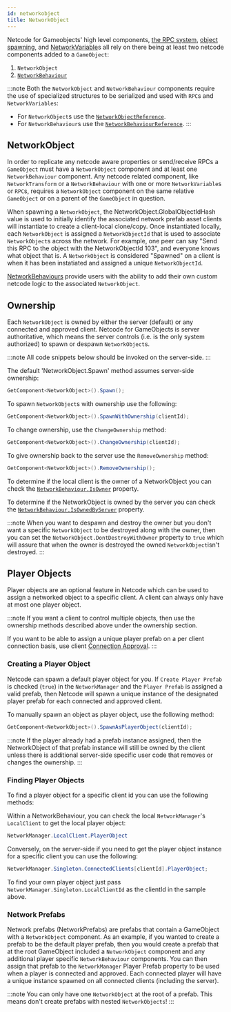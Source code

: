 ```yaml
---
id: networkobject
title: NetworkObject
---
```


Netcode for Gameobjects' high level components, [the RPC system](../advanced-topics/messaging-system.md), [object spawning](../basics/object-spawning), and [NetworkVariable](../basics/networkvariable)s all rely on there being at least two netcode components added to a `GameObject`: 
  1. `NetworkObject`
  2. [`NetworkBehaviour`](networkbehaviour.md)

:::note
Both the `NetworkObject` and `NetworkBehaviour` components require the use of specialized structures to be serialized and used with `RPC`s and `NetworkVariables`:

- For `NetworkObject`s use the [`NetworkObjectReference`](../api/Unity.Netcode.NetworkObjectReference).
- For `NetworkBehaviour`s use the [`NetworkBehaviourReference`](../api/Unity.Netcode.NetworkBehaviourReference.md).
:::

## NetworkObject

In order to replicate any netcode aware properties or send/receive RPCs a `GameObject` must have a `NetworkObject` component and at least one `NetworkBehaviour` component.  Any netcode related component, like `NetworkTransform` or a `NetworkBehaviour` with one or more `NetworkVariable`s or `RPC`s, requires a `NetworkObject` component on the same relative `GameObject` or on a parent of the `GameObject` in question.

When spawning a `NetworkObject`, the NetworkObject.GlobalObjectIdHash value is used to initially identify the associated network prefab asset clients will instantiate to create a client-local clone/copy.  Once instantiated locally, each `NetworkObject` is assigned a `NetworkObjectId` that is used to associate `NetworkObject`s across the network. For example, one peer can say "Send this RPC to the object with the NetworkObjectId 103", and everyone knows what object that is. A `NetworkObject` is considered "Spawned" on a client is when it has been instatiated and assigned a unique `NetworkObjectId`.

[NetworkBehaviours](networkbehaviour.md) provide users with the ability to add their own custom netcode logic to the associated `NetworkObject`.

## Ownership

Each `NetworkObject` is owned by either the server (default) or any connected and approved client.  Netcode for GameObjects is server authoritative, which means the server controls (i.e. is the only system authorized) to spawn or despawn `NetworkObject`s.  

:::note
All code snippets below should be invoked on the server-side.
:::

The default 'NetworkObject.Spawn' method assumes server-side ownership:
```csharp
GetComponent<NetworkObject>().Spawn();
```

To spawn `NetworkObject`s with ownership use the following:
```csharp
GetComponent<NetworkObject>().SpawnWithOwnership(clientId);
```

To change ownership, use the `ChangeOwnership` method:

```csharp
GetComponent<NetworkObject>().ChangeOwnership(clientId);
```

To give ownership back to the server use the `RemoveOwnership` method:

```csharp
GetComponent<NetworkObject>().RemoveOwnership();
```

To determine if the local client is the owner of a NetworkObject you can check the [`NetworkBehaviour.IsOwner`](../api/Unity.Netcode.NetworkBehaviour#isowner) property.

To determine if the NetworkObject is owned by the server you can check the [`NetworkBehaviour.IsOwnedByServer`](../api/Unity.Netcode.NetworkBehaviour#isownedbyserver) property.

:::note
When you want to despawn and destroy the owner but you don't want a specific `NetworkObject` to be destroyed along with the owner, then you can set the `NetworkObject.DontDestroyWithOwner` property to `true` which will assure that when the owner is destroyed the owned `NetworkObject`isn't destroyed.
:::

## Player Objects

Player objects are an optional feature in Netcode which can be used to assign a networked object to a specific client. A client can always only have at most one player object.

:::note
If you want a client to control multiple objects, then use the ownership methods described above under the ownership section.

If you want to be able to assign a unique player prefab on a per client connection basis, use client [Connection Approval](connection-approval).
:::

### Creating a Player Object

Netcode can spawn a default player object for you. If `Create Player Prefab` is checked (`true`) in the `NetworkManager` and the `Player Prefab` is assigned a valid prefab, then Netcode will spawn a unique instance of the designated player prefab for each connected and approved client.

To manually spawn an object as player object, use the following method:

```csharp
GetComponent<NetworkObject>().SpawnAsPlayerObject(clientId);
```
:::note
If the player already had a prefab instance assigned, then the NetworkObject of that prefab instance will still be owned by the client unless there is additional server-side specific user code that removes or changes the ownership.
:::

### Finding Player Objects

To find a player object for a specific client id you can use the following methods:

Within a NetworkBehaviour, you can check the local `NetworkManager`'s `LocalClient` to get the local player object:

```csharp
NetworkManager.LocalClient.PlayerObject
```

Conversely, on the server-side if you need to get the player object instance for a specific client you can use the following:

```csharp
NetworkManager.Singleton.ConnectedClients[clientId].PlayerObject;
```

To find your own player object just pass `NetworkManager.Singleton.LocalClientId` as the clientId in the sample above.

### Network Prefabs
Network prefabs (NetworkPrefabs) are prefabs that contain a GameObject with a `NetworkObject` component.  As an example, if you wanted to create a prefab to be the default player prefab, then you would create a prefab that at the root GameObject included a `NetworkObject` component and any additional player specific `NetworkBehaviour` components.  You can then assign that prefab to the `NetworkManager` Player Prefab property to be used when a player is connected and approved.  Each connected player will have a unique instance spawned on all connected clients (including the server).

:::note
You can only have one `NetworkObject` at the root of a prefab.  This means don't create prefabs with nested `NetworkObjects`!
:::
